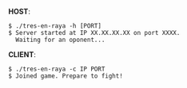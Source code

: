 **HOST**: 

```
$ ./tres-en-raya -h [PORT]
$ Server started at IP XX.XX.XX.XX on port XXXX.
  Waiting for an oponent...
```

**CLIENT**: 

```
$ ./tres-en-raya -c IP PORT
$ Joined game. Prepare to fight!
```
